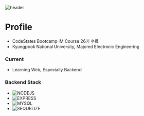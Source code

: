 ![header](https://capsule-render.vercel.app/api?type=transparent&color=auto&height=120&section=header&text=Hi!%20I'm%20Noah&fontColor=9be9a8&fontSize=80)

# Profile
- CodeStates Bootcamp IM Course 26기 수료
- Kyungpook National University, Majored Electronic Engineering





### Current
- Learning Web, Especially Backend





### Backend Stack
- ![NODEJS](https://img.shields.io/badge/BACK-NODEJS-brightgreen)
- ![EXPRESS](https://img.shields.io/badge/BACK-EXPRESS-lightgrey)
- ![MYSQL](https://img.shields.io/badge/BACK-MYSQL-blue)
- ![SEQUELIZE](https://img.shields.io/badge/BACK-SEQUELIZE-red)
